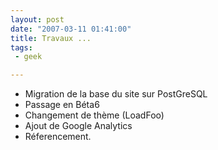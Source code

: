 ```yaml
---
layout: post
date: "2007-03-11 01:41:00"
title: Travaux ...
tags:
 - geek

---
```


  * Migration de la base du site sur PostGreSQL
  * Passage en Béta6
  * Changement de thème (LoadFoo)
  * Ajout de Google Analytics
  * Réferencement.
